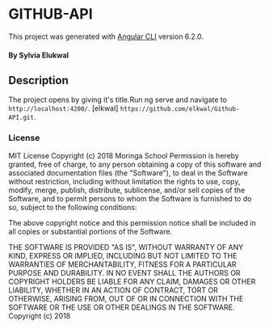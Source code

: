 # GITHUB-API
This project was generated with [Angular CLI](https://github.com/angular/angular-cli) version 6.2.0.
#### By **Sylvia Elukwal**
## Description
The project opens by giving it's title.Run ng serve and navigate to `http://localhost:4200/`. [elkwal]
`https://github.com/elkwal/Github-API.git`.

### License

MIT License
Copyright (c) 2018 Moringa School
Permission is hereby granted, free of charge, to any person obtaining a copy of this software and associated documentation files (the "Software"), to deal in the Software without restriction, including without limitation the rights to use, copy, modify, merge, publish, distribute, sublicense, and/or sell copies of the Software, and to permit persons to whom the Software is furnished to do so, subject to the following conditions:

The above copyright notice and this permission notice shall be included in all copies or substantial portions of the Software.

THE SOFTWARE IS PROVIDED "AS IS", WITHOUT WARRANTY OF ANY KIND, EXPRESS OR IMPLIED, INCLUDING BUT NOT LIMITED TO THE WARRANTIES OF MERCHANTABILITY, FITNESS FOR A PARTICULAR PURPOSE AND DURABILITY. IN NO EVENT SHALL THE AUTHORS OR COPYRIGHT HOLDERS BE LIABLE FOR ANY CLAIM, DAMAGES OR OTHER LIABILITY, WHETHER IN AN ACTION OF CONTRACT, TORT OR OTHERWISE, ARISING FROM, OUT OF OR IN CONNECTION WITH THE SOFTWARE OR THE USE OR OTHER DEALINGS IN THE SOFTWARE.
Copyright (c) 2018
